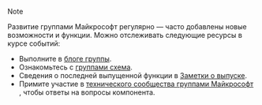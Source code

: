 > [!NOTE]
> Развитие группами Майкрософт регулярно — часто добавлены новые возможности и функции. Можно отслеживать следующие ресурсы в курсе событий:
> - Выполните в [блоге группы](https://aka.ms/teamsblog).
> - Ознакомьтесь с [группами схема](https://aka.ms/O365Roadmap).
> - Сведения о последней выпущенной функции в [Заметки о выпуске](https://support.office.com/article/what-s-new-in-microsoft-teams-d7092a6d-c896-424c-b362-a472d5f105de).
> - Примите участие в [технического сообщества группами Майкрософт](https://aka.ms/TeamsCommunity) , чтобы ответы на вопросы компонента.
